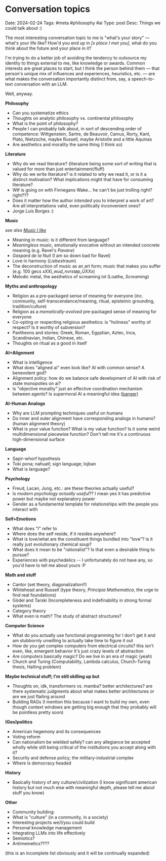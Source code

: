 # Conversation topics
Date: 2024-02-24
Tags: #meta #philosophy #ai
Type: post
Desc: Things we could talk about :)

The most interesting conversation topic to me is "what's your story" — what's your life like? How'd you end up in *[x place I met you]*, what do you think about the future and your place in it? 

I'm trying to do a better job of avoiding the tendency to outsource my identity to things external to me, like knowledge or awards. Common interests are great places to start, but I think the person behind them — that person's unique mix of influences and experiences, heuristics, etc. — are what makes the conversation importantly distinct from, say, a speech-to-text conversation with an LLM.

Well, anyway. 

**Philosophy**

- Can you systematize ethics
- Thoughts on analytic philosophy vs. continental philosophy 
- What is the point of philosophy?
- People I can probably talk about, in sort of descending order of competence: Wittgenstein, Sartre, de Beauvoir, Camus, Rorty, Kant, Plato, Nietzsche, maybe Russell, maybe Aristotle and a little Aquinas
- Are aesthetics and morality the same thing (I think so) 

**Literature**

- Why do we read literature? (literature being some sort of writing that is valued for more than just entertainment/fluff)
- Why do we write literature? is it related to why we read it, or is it a distinct motivation? What implications might that have for consuming literature? 
- Wtf is going on with Finnegans Wake... he can't be just trolling right? right???
- Does it matter how the author *intended* you to interpret a work of art? Are all interpretations valid, even politically inconvenient ones?
- Jorge Luis Borges  :) 

**Music**

*see also [Music I like](/music)*

- Meaning in music: is it different from language?
- *Meaningless* music, emotionally evocative without an intended concrete meaning (e.g. Ravel's *Pavane*)
- *Gaspard de la Nuit* (I am so down bad for Ravel) 
- Love in harmony (*Liebestraum*)
- The deconstruction of music as an art form; music that makes you suffer (e.g. 100 gecs *xXXi_wud_nvrstøp_ÜXXx*)
- Melodic metal, the aesthetics of screaming lol (Loathe, *Screaming*)

**Myths and anthropology**

- Religion as a pre-packaged sense of meaning for everyone (inc. community, self-transcendance/meaning, ritual, epistemic grounding, tradition/culture)
- Religion as a *memetically-evolved* pre-packaged sense of meaning for everyone
- Co-opting or respecting religious aesthetics: is "holiness" worthy of respect? Is it worthy of subversion? 
- Pantheons and stories: Greek, Roman, Egyptian, Aztec, Inca, Scandinavian, Indian, Chinese, etc.
- Thoughts on ritual as a good in itself

**AI+Alignment**

- What is intelligence
- What does "aligned ai" even look like? AI with common sense? A benevolent god? 
- Alignment policy: how do we balance safe development of AI with risk of state monopolies on ai? 
- Is "objective morality" just an effective coordination mechanism between agents? Is supermoral AI a meaningful idea ([banger](https://www.lesswrong.com/posts/umJMCaxosXWEDfS66/moral-reality-check-a-short-story))

**AI-Human Analogs**

- Why are LLM prompting techniques useful on humans
- Do inner and outer alignment have corresponding analogs in humans? (human alignment theory) 
- What is your value function? What is my value function? Is it some weird multidimensional piecewise function? Don't tell me it's a continuous high-dimensional surface

**Language**

- Sapir-whorf hypothesis
- Toki pona; nahuatl; sign language; lojban
- What is language?

**Psychology**

- Freud, Lacan, Jung, etc.: are these theories actually useful?
- Is *modern psychology actually useful*?? I mean yes it has predictive power but maybe not explanatory power 
- Gender as a fundamental template for relationships with the people you interact with

**Self+Emotions**

- What does "I" refer to
- Where does the self reside, if it resides anywhere?
- What is love/what are the constituent things bundled into "love"? is it really just evolutionary chemical soup? 
- What does it mean to be "rationalist"? Is that even a desirable thing to pursue?
- Experiences with psychedelics -- I unfortunately do not have any, so you'd have to tell me about yours :P

**Math and stuff**

- Cantor (set theory, diagonalization!!)
- Whitehead and Russell (type theory, *Principia Mathematica*, the urge to find real foundations)
- Gödel and Tarski (Incompleteness and indefinability in strong formal systems)
- Category theory
- What even is math? The study of abstract structures?

**Computer Science**

- What do you actually use functional programming for I don't get it and am stubbornly unwilling to actually take time to figure it out
- How do you get complex computers from electrical circuits? this isn't even, like, emergent behavior it's just crazy levels of abstraction
- Are computers basically magic? Do we live in an era of magic (yeah)
- Church and Turing (Computability, Lambda calculus, Church-Turing thesis, Halting problem)

**Maybe technical stuff; I'm still skilling up but**

- Thoughts on, idk, transformers vs. mamba? better architectures? are there systematic judgments about what makes better architectures or are we just flailing around
- Building RAGs (I mention this because I want to build my own, even though context windows are getting big enough that they probably will be pointless pretty soon)

**(Geo)politics**

- American hegemony and its consequences
- Voting reform 
- Can nationalism be wielded safely? can any allegiance be accepted wholly while still being critical of the institutions you accept along with it?
- Security and defense policy; the military-industrial complex 
- Where is democracy headed

**History**

- Basically history of any culture/civilization (I know significant american history but not much else with meaningful depth, please tell me about stuff you know) 

**Other** 

- Community building: 
- What is "culture" (in a community, in a society)
- Interesting projects we/I/you could build
- Personal knowledge management
- Integrating LLMs into life effectively
- Semiotics?
- Antimemetics????

(this is an incomplete list obviously and it will be continually expanded) 